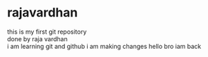 # rajavardhan
this is my first git repository
<br>
done by raja vardhan<br>
i am learning git and github
i am making changes
hello bro 
iam back
